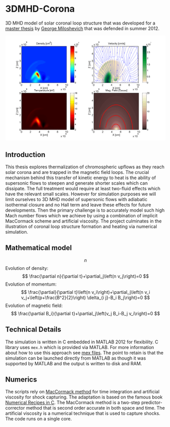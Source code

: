 # 3DMHD-Corona
3D MHD model of solar coronal loop structure that was developed for a [master thesis](docs/Thesis.pdf) by [George Miloshevich](https://georgemilosh.github.io) that was defended in summer 2012.

![Upflow trapped in magnetic arcade](/docs/out.gif)

## Introduction
This thesis explores thermalization of chromospheric upflows as they reach solar corona and are trapped in the magnetic field loops. The crucial mechanism behind this transfer of kinetic energy to heat is the ability of supersonic flows to steepen and generate shorter scales which can dissipate. The full treatment would require at least two-fluid effects which have the relevant small scales. However for simulation purposes we will limit ourselves to 3D MHD model of supersonic flows with adiabatic isothermal closure and no Hall term and leave these effects for future developments. Then the primary challenge is to accurately model such high Mach number flows which we achieve by using a combination of implicit MacCormack scheme and artificial viscosity. The project culminates in the illustration of coronal loop structure formation and heating via numerical simulation. 

## Mathematical model
$$ n $$
Evolution of density:
$$ \frac{\partial n}{\partial t}+\partial_j\left(n v_j\right)=0 $$
Evolution of momentum:
$$ \frac{\partial}{\partial t}\left(n v_i\right)+\partial_j\left(n v_i v_j+\left(p+\frac{B^2}{2}\right) \delta_{i j}-B_i B_j\right)=0 $$
Evolution of magnetic field:
$$ \frac{\partial B_i}{\partial t}+\partial_j\left(v_j B_i-B_j v_i\right)=0 $$


## Technical Details

The simulation is written in C embedded in MATLAB 2012 for flexibility. C library uses `mex.h` which is provided via MATLAB. For more information about how to use this approach see [mex files](https://www.mathworks.com/help/matlab/call-mex-file-functions.html). The point to retain is that the simulation can be launched directly from MATLAB as though it was supported by MATLAB and the output is written to disk and RAM. 

## Numerics

The scripts rely on [ MacCormack method](https://arc.aiaa.org/doi/abs/10.2514/6.1975-1) for time integration and artificial viscosity for shock capturing. The adaptation is based on the famous book [Numerical Recipes in C](https://dl.acm.org/doi/10.5555/148286). The MacCormack method is a two-step predictor-corrector method that is second order accurate in both space and time. The artificial viscosity is a numerical technique that is used to capture shocks. The code runs on a single core. 